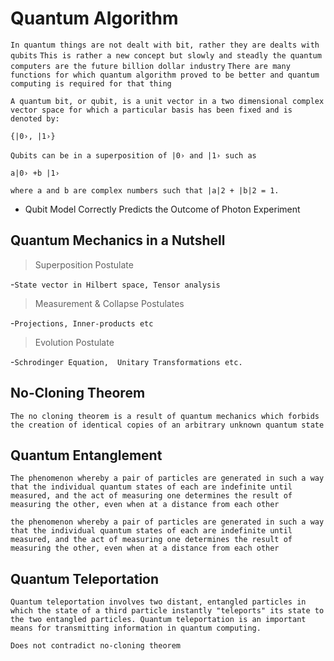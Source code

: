 # Quantum Algorithm

`In quantum things are not dealt with bit, rather they are dealts with qubits`
`This is rather a new concept but slowly and steadly the quantum computers are the future billion dollar industry`
`There are many functions for which quantum algorithm proved to be better and quantum computing is required for that thing`

`A quantum bit, or qubit, is a unit vector in a two dimensional complex vector space for which a particular basis has been fixed and is denoted by:​`

`{|0›, |1›}`

`Qubits can be in a superposition of |0› and |1› such as` ​

`a|0› +b |1›`

`where a and b are complex numbers such that |a|2 + |b|2 = 1.`

- Qubit Model Correctly Predicts the Outcome of Photon Experiment​

## Quantum Mechanics in a Nutshell ​

> Superposition Postulate

-`State vector in Hilbert space, Tensor analysis`

> Measurement & Collapse Postulates

-`Projections, Inner-products etc​`

> Evolution Postulate

-`Schrodinger Equation,  Unitary Transformations etc.​`

## No-Cloning Theorem​

`The no cloning theorem is a result of quantum mechanics which forbids the creation of identical copies of an arbitrary unknown quantum state`

## Quantum Entanglement

`The phenomenon whereby a pair of particles are generated in such a way that the individual quantum states of each are indefinite until measured, and the act of measuring one determines the result of measuring the other, even when at a distance from each other`

`the phenomenon whereby a pair of particles are generated in such a way that the individual quantum states of each are indefinite until measured, and the act of measuring one determines the result of measuring the other, even when at a distance from each other`

## Quantum Teleportation​

`Quantum teleportation involves two distant, entangled particles in which the state of a third particle instantly "teleports" its state to the two entangled particles. Quantum teleportation is an important means for transmitting information in quantum computing.`

`Does not contradict no-cloning theorem`
